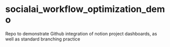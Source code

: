 # socialai_workflow_optimization_demo
Repo to demonstrate Github integration of notion project dashboards, as well as standard branching practice
